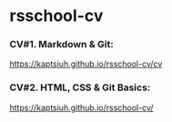 # rsschool-cv

### CV#1. Markdown & Git:
https://kaptsiuh.github.io/rsschool-cv/cv

### CV#2. HTML, CSS & Git Basics:
https://kaptsiuh.github.io/rsschool-cv/
